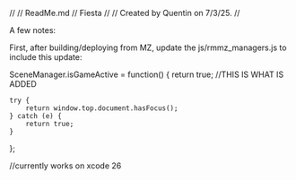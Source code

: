 //
//  ReadMe.md
//  Fiesta
//
//  Created by Quentin on 7/3/25.
//

A few notes:

First, after building/deploying from MZ, update the js/rmmz_managers.js to include this update:

SceneManager.isGameActive = function() {
    return true; //THIS IS WHAT IS ADDED
   
    try {
        return window.top.document.hasFocus();
    } catch (e) {
        return true;
    }
};

//currently works on xcode 26